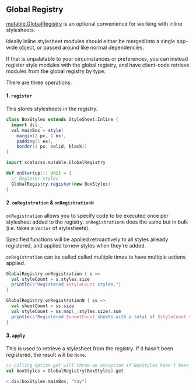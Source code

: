 ## Global Registry

[mutable.GlobalRegistry](https://github.com/japgolly/scalacss/blob/master/core/src/main/scala/scalacss/mutable/GlobalRegistry.scala)
is an optional convenience for working with inline stylesheets.

Ideally inline stylesheet modules should either be merged into a single app-wide object,
or passed around like normal dependencies.

If that is unpalatable to your circumstances or preferences,
you can instead register style modules with the global registry,
and have client-code retrieve modules from the global registry by type.

There are three operations:

#### 1. `register`
This stores stylesheets in the registry.

```scala
class BoxStyles extends StyleSheet.Inline {
  import dsl._
  val mainBox = style(
    margin(2 px, 1 ex),
    padding(1 ex),
    border(1 px, solid, black))
}
```

```scala
import scalacss.mutable.GlobalRegistry

def onStartup(): Unit = {
  // Register styles
  GlobalRegistry.register(new BoxStyles)
}
```

#### 2. `onRegistration` & `onRegistrationN`
`onRegistration` allows you to specify code to be executed once per stylesheet
added to the registry.
`onRegistrationN` does the same but in bulk (i.e. takes a `Vector` of stylesheets).

Specified functions will be applied retroactively to all styles already registered,
and applied to new styles when they're added.

`onRegistration` can be called called multiple times to have multiple actions applied.

```scala
GlobalRegistry.onRegistration { s =>
  val styleCount = s.styles.size
  println(s"Registered $styleCount styles.")
}

GlobalRegistry.onRegistrationN { ss =>
  val sheetCount = ss.size
  val styleCount = ss.map(_.styles.size).sum
  println(s"Registered $sheetCount sheets with a total of $styleCount styles.")
}
```

#### 3. `apply`
This is used to retrieve a stylesheet from the registry.
If it hasn't been registered, the result will be `None`.

```scala
// Calling Option.get will throw an exception if BoxStyles hasn't been registered
val boxStyles = GlobalRegistry[BoxStyles].get

<.div(boxStyles.mainBox, "Yay")
```
